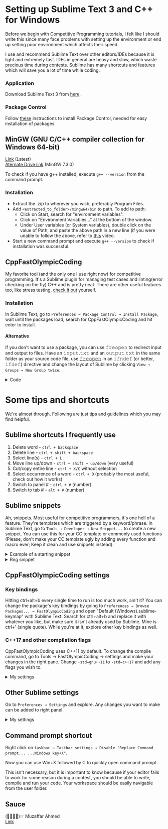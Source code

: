 # Setting up Sublime Text 3 and C++ for Windows
Before we begin with Competitive Programming tutorials, I felt like I should write this since many face problems with setting up the environment or end up setting poor environment which affects their speed.

I use and recommend Sublime Text over other editors/IDEs because it is light and extremely fast. IDEs in general are heavy and slow, which waste precious time during contests. Sublime has many shortcuts and features which will save you a lot of time while coding.

### Application
Download Sublime Text 3 from [here](https://www.sublimetext.com/3).

### Package Control
Follow [these](https://packagecontrol.io/installation) instructions to install Package Control, needed for easy installation of packages.

## MinGW (GNU C/C++ compiler collection for Windows 64-bit)
[Link](https://sourceforge.net/projects/mingw-w64/files/latest/download) (Latest)\
[Aternate Drive link](https://drive.google.com/file/d/1NISQqx2x0Ss5AveZy3AV4V41zL7HdIOo/) (MinGW 7.3.0)

To check if you have g++ installed, execute `𝚐++ --𝚟𝚎𝚛𝚜𝚒𝚘𝚗` from the command prompt.

### Installation
* Extract the .zip to wherever you wish, preferably Program Files.
* Add `<𝚎𝚡𝚝𝚛𝚊𝚌𝚝𝚎𝚍_𝚝𝚘_𝚏𝚘𝚕𝚍𝚎𝚛>/𝚖𝚒𝚗𝚐𝚠𝟼𝟺/𝚋𝚒𝚗` to path. To add to path:
  * Click on Start, search for "environment variables".
  * Click on "Environment Variables..." at the bottom of the window.
  * Under User variables (or System variables), double click on the value of Path, and paste the above path in a new line (if you were       unable to follow the above, refer to [this](https://www.youtube.com/watch?v=ozoO0e7hg48) video.
* Start a new command prompt and execute `𝚐++ --𝚟𝚎𝚛𝚜𝚒𝚘𝚗` to check if installation was successful.

## CppFastOlympicCoding
My favorite tool (and the only one I use right now) for competitive programming. It's a Sublime plugin for managing test cases and linting(error checking on the fly) C++ and is pretty neat. There are other useful features too, like stress testing, [check it out](https://packagecontrol.io/packages/CppFastOlympicCoding) yourself.

### Installation
In Sublime Text, go to `Preferences → Package Control → Install Package`, wait until the packages load, search for CppFastOlympicCoding and hit enter to install.

#### Alternative
If you don't want to use a package, you can use 𝚏𝚛𝚎𝚘𝚙𝚎𝚗 to redirect input and output to files. Have an 𝚒𝚗𝚙𝚞𝚝.𝚝𝚡𝚝 and an 𝚘𝚞𝚝𝚙𝚞𝚝.𝚝𝚡𝚝 in the same folder as your source code file, use [𝚏𝚛𝚎𝚘𝚙𝚎𝚗](https://en.cppreference.com/w/cpp/io/c/freopen) in an 𝚒𝚏𝚗𝚍𝚎𝚏 (or better, 𝚒𝚏𝚍𝚎𝚏) directive and change the layout of Sublime by clicking `View → Groups → New Group twice`.

<details>
  <summary>Code</summary>
 
 ```c++
// Relies on the online judge using -DONLINE_JUDGE flag during compilation.
// Most judges (like Codefoces, UVa) do use it, but not all.
int main() {
    #ifndef ONLINE_JUDGE
      freopen("input.txt", "r", stdin);
      freopen("output.txt", "w", stdout);
    #endif
 
    /* your code */
}
```
```c++
// Requires you to compile with -DMY_FLAG_6969 flag during compilation. Always works.
int main() {
    #ifdef MY_FLAG_6969
      freopen("input.txt", "r", stdin);
      freopen("output.txt", "w", stdout);
    #endif
 
    /* your code */
}
 ```
</details>

# Some tips and shortcuts
We're almost through. Following are just tips and guidelines which you may find helpful.

## Sublime shortcuts I frequently use
1. Delete word - `ctrl + backspace`
2. Delete line - `ctrl + shift + backspace`
3. Select line(s) - `ctrl + L`
4. Move line up/down - `ctrl + shift + up/down` (very useful)
5. Cut/copy entire line - `ctrl + X/C` without selection
6. Select occurrence of a word - `ctrl + D` (probably the most useful, check out how it works)
7. Switch to panel # - `ctrl + #` (number)
8. Switch to tab # - `alt + #` (number)

## Sublime snippets 
Ah, snippets. Most useful for competitive programmers, it's one hell of a feature. They're templates which are triggered by a keyword/phrase. In Sublime Text, go to `Tools → Developer → New Snippet...` to create a new snippet. You can use this for your CC template or commonly used functions (Please, don't make your CC template ugly by adding every function and macro ever; Keep it clean and use snippets instead).

<details>
  <summary>Example of a starting snippet</summary>
 
 ```xml
<snippet>
    <content><![CDATA[
// Author: πα
#include <bits/stdc++.h>
using namespace std;
#define long int64_t
$1
int main() {
   int n, i$2;
   cin >> n$3;
   $4
   return 0;
}
 
]]></content>
    <tabTrigger>cpp</tabTrigger>
    <description>PyAlpha's cpp template</description>
    <scope>source.c, source.objc, source.c++, source.objc++</scope>
</snippet>
 ```
</details>
<details>
  <summary>Rng snippet</summary>
 
 ```xml
<snippet>
    <content><![CDATA[
mt19937 rng(chrono::steady_clock::now().time_since_epoch().count());
int randint(int L, int R) {
    uniform_int_distribution<int> dist(L, R);
    return dist(rng);
}
 
]]></content>
    <tabTrigger>rng</tabTrigger>
    <description>Random number generator</description>
    <scope>source.c, source.objc, source.c++, source.objc++</scope>
</snippet>
 ```
</details>

## CppFastOlympicCoding settings

### Key bindings
Hitting ctrl+alt+b every single time to run is too much work, ain't it? You can change the package's key bindings by going to `Preferences → Browse Packages... → FastOlympicCoding` and open "Default (Windows).sublime-keymap" with Sublime Text. Search for ctrl+alt+b and replace it with whatever you like, but make sure it isn't already used by Sublime. Mine is ctrl+' (single quote). While you're at it, explore other key bindings as well.

### C++17 and other compilation flags
CppFastOlympicCoding uses C++11 by default. To change the compile command, go to Tools → FastOlympicCoding → settings and make your changes in the right pane. Change `-𝚜𝚝𝚍=𝚐𝚗𝚞++𝟷𝟷` to `-𝚜𝚝𝚍=𝚌++𝟷𝟽` and add any flags you wish to. 

<details>
  <summary>My settings</summary>
 
 ```json
{
    "cpp_complete_enabled": false,
    "run_settings": [
        {
            "name": "C++",
            "extensions": ["cpp"],
            "compile_cmd": "g++ -fmessage-length=38 -Warray-bounds -Wmisleading-indentation -Wformat=2 -Wmaybe-uninitialized -Wsign-compare -Wconversion -Wshift-overflow=2 -Wstrict-overflow=5 -Wshadow -Wdangling-else -D_GLIBCXX_DEBUG \"{source_file}\" -Wl,--stack=268435456 -O2 -std=c++17 -o \"{file_name}\"",
            "run_cmd": "\"{source_file_dir}\\{file_name}.exe\" {args} -debug",
            "lint_compile_cmd": "g++ -Warray-bounds -Wmisleading-indentation -Wformat=2 -Wmaybe-uninitialized -Wsign-compare -Wconversion -Wshift-overflow=2 -Wstrict-overflow=5 -Wshadow -Wdangling-else -std=c++17 \"{source_file}\" -I \"{source_file_dir}\""
        },
 
        {
            "name": "Python",
            "extensions": ["py"],
            "compile_cmd": null,
            "run_cmd": "python \"{source_file}\""
        },
 
        {
            "name": "C",
            "extensions": ["c"],
            "compile_cmd": "gcc \"{source_file}\" -std=c99 -o \"{file_name}\"",
            "run_cmd": "\"{source_file_dir}\\{file_name}.exe\"",
        }
    ]
}
 ```
</details>

## Other Sublime settings
Go to `Preferences → Settings` and explore. Any changes you want to make can be added to right panel.

<details>
  <summary>My settings</summary>
 
 ```json
{
    "color_scheme": "Packages/Color Scheme - Default/Monokai.sublime-color-scheme",
    "font_size": 13,
    "ignored_packages":
    [
        "Vintage"
    ],
    "indent_guide_options":
    [
        "draw_active"
    ],
    "save_on_focus_lost": true,
    "scroll_past_end": false,
    "theme": "Adaptive.sublime-theme",
    "translate_tabs_to_spaces": true
}
 ```
</details>

## Command prompt shortcut
Right click on `taskbar → Taskbar settings → Disable "Replace Command prompt... ...Windows key+X"`.

Now you can use Win+X followed by C to quickly open command prompt.

This isn't necessary, but it is important to know because if your editor fails to work for some reason during a contest, you should be able to write, compile and run your code. Your workspace should be easily navigable from the user folder.

## Sauce
(☞ﾟ∀ﾟ)☞ Muzaffar Ahmed\
[Link](https://facebook.com/groups/BPHCCompetitiveCoding/permalink/2365719330329693/)
